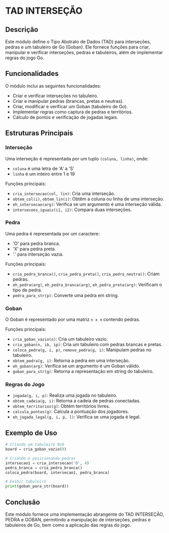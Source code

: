 # TAD INTERSEÇÃO

## Descrição
Este módulo define o Tipo Abstrato de Dados (TAD) para interseções, pedras e um tabuleiro de Go (Goban). Ele fornece funções para criar, manipular e verificar interseções, pedras e tabuleiros, além de implementar regras do jogo Go.

## Funcionalidades
O módulo inclui as seguintes funcionalidades:
- Criar e verificar interseções no tabuleiro.
- Criar e manipular pedras (brancas, pretas e neutras).
- Criar, modificar e verificar um Goban (tabuleiro de Go).
- Implementar regras como captura de pedras e territórios.
- Cálculo de pontos e verificação de jogadas legais.

## Estruturas Principais

### Interseção
Uma interseção é representada por um tuplo `(coluna, linha)`, onde:
- `coluna` é uma letra de 'A' a 'S'
- `linha` é um inteiro entre 1 e 19

Funções principais:
- `cria_intersecao(col, lin)`: Cria uma interseção.
- `obtem_col(i)`, `obtem_lin(i)`: Obtêm a coluna ou linha de uma interseção.
- `eh_intersecao(arg)`: Verifica se um argumento é uma interseção válida.
- `intersecoes_iguais(i1, i2)`: Compara duas interseções.

### Pedra
Uma pedra é representada por um caractere:
- 'O' para pedra branca.
- 'X' para pedra preta.
- '.' para interseção vazia.

Funções principais:
- `cria_pedra_branca()`, `cria_pedra_preta()`, `cria_pedra_neutra()`: Criam pedras.
- `eh_pedra(arg)`, `eh_pedra_branca(arg)`, `eh_pedra_preta(arg)`: Verificam o tipo de pedra.
- `pedra_para_str(p)`: Converte uma pedra em string.

### Goban
O Goban é representado por uma matriz `n x n` contendo pedras.

Funções principais:
- `cria_goban_vazio(n)`: Cria um tabuleiro vazio.
- `cria_goban(n, ib, ip)`: Cria um tabuleiro com pedras brancas e pretas.
- `coloca_pedra(g, i, p)`, `remove_pedra(g, i)`: Manipulam pedras no tabuleiro.
- `obtem_pedra(g, i)`: Retorna a pedra em uma interseção.
- `eh_goban(arg)`: Verifica se um argumento é um Goban válido.
- `goban_para_str(g)`: Retorna a representação em string do tabuleiro.

### Regras do Jogo
- `jogada(g, i, p)`: Realiza uma jogada no tabuleiro.
- `obtem_cadeia(g, i)`: Retorna a cadeia de pedras conectadas.
- `obtem_territorios(g)`: Obtém territórios livres.
- `calcula_pontos(g)`: Calcula a pontuação dos jogadores.
- `eh_jogada_legal(g, i, p, l)`: Verifica se uma jogada é legal.

## Exemplo de Uso
```python
# Criando um tabuleiro 9x9
board = cria_goban_vazio(9)

# Criando e posicionando pedras
intersecao1 = cria_intersecao('D', 4)
pedra_branca = cria_pedra_branca()
coloca_pedra(board, intersecao1, pedra_branca)

# Exibir tabuleiro
print(goban_para_str(board))
```

## Conclusão
Este módulo fornece uma implementação abrangente do TAD INTERSEÇÃO, PEDRA e GOBAN, permitindo a manipulação de interseções, pedras e tabuleiros de Go, bem como a aplicação das regras do jogo.

